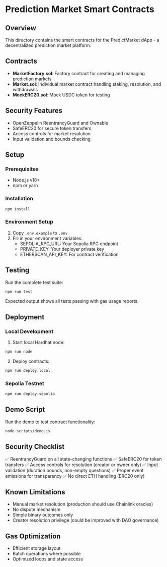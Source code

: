 # Prediction Market Smart Contracts

## Overview
This directory contains the smart contracts for the PredictMarket dApp - a decentralized prediction market platform.

## Contracts
- **MarketFactory.sol**: Factory contract for creating and managing prediction markets
- **Market.sol**: Individual market contract handling staking, resolution, and withdrawals
- **MockERC20.sol**: Mock USDC token for testing

## Security Features
- OpenZeppelin ReentrancyGuard and Ownable
- SafeERC20 for secure token transfers
- Access controls for market resolution
- Input validation and bounds checking

## Setup

### Prerequisites
- Node.js v18+ 
- npm or yarn

### Installation
```bash
npm install
```

### Environment Setup
1. Copy `.env.example` to `.env`
2. Fill in your environment variables:
   - SEPOLIA_RPC_URL: Your Sepolia RPC endpoint
   - PRIVATE_KEY: Your deployer private key
   - ETHERSCAN_API_KEY: For contract verification

## Testing
Run the complete test suite:
```bash
npm run test
```

Expected output shows all tests passing with gas usage reports.

## Deployment

### Local Development
1. Start local Hardhat node:
```bash
npm run node
```

2. Deploy contracts:
```bash
npm run deploy:local
```

### Sepolia Testnet
```bash
npm run deploy:sepolia
```

## Demo Script
Run the demo to test contract functionality:
```bash
node scripts/demo.js
```

## Security Checklist
✅ ReentrancyGuard on all state-changing functions
✅ SafeERC20 for token transfers
✅ Access controls for resolution (creator or owner only)
✅ Input validation (duration bounds, non-empty questions)
✅ Proper event emissions for transparency
✅ No direct ETH handling (ERC20 only)

## Known Limitations
- Manual market resolution (production should use Chainlink oracles)
- No dispute mechanism
- Simple binary outcomes only
- Creator resolution privilege (could be improved with DAO governance)

## Gas Optimization
- Efficient storage layout
- Batch operations where possible
- Optimized loops and state access